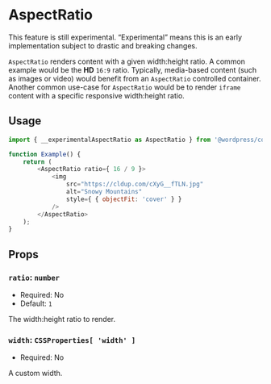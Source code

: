 # AspectRatio

<div class="callout callout-alert">
This feature is still experimental. “Experimental” means this is an early implementation subject to drastic and breaking changes.
</div>

`AspectRatio` renders content with a given width:height ratio. A common example would be the **HD** `16:9` ratio. Typically, media-based content (such as images or video) would benefit from an `AspectRatio` controlled container. Another common use-case for `AspectRatio` would be to render `iframe` content with a specific responsive width:height ratio.

## Usage

```js
import { __experimentalAspectRatio as AspectRatio } from '@wordpress/components';

function Example() {
	return (
		<AspectRatio ratio={ 16 / 9 }>
			<img
				src="https://cldup.com/cXyG__fTLN.jpg"
				alt="Snowy Mountains"
				style={ { objectFit: 'cover' } }
			/>
		</AspectRatio>
	);
}
```

## Props

### `ratio`: `number`

-   Required: No
-   Default: `1`

The width:height ratio to render.

### `width`: `CSSProperties[ 'width' ]`

-   Required: No

A custom width.
